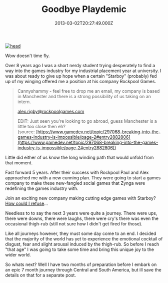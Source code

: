 ﻿---
coverImage: /images/fallback-post-header.png
date: "2013-03-02T20:27:49.000Z"
tags:
  - company
  - leaving
  - playdemic
  - trip
title: Goodbye Playdemic
oldUrl: /photos-personal/goodbye-playdemic
---

[![head](https://www.mikecann.blog/wp-content/uploads/2013/03/head.png)](/posts/goodbye-playdemic/attachment/head-8/)

Wow doesn't time fly.

<!-- more -->

Over 8 years ago I was a short nerdy student trying desperately to find a way into the games industry for my industrial placement year at university. I was about ready to give up hope when a certain "Starboy" (probably) fed up of my winging offered me a position at his company Rockpool Games.

> Cannyshammy - feel free to drop me an email, my company is based in Manchester and there is a strong possibility of us taking on an intern.
>
> alex.rigby@rockpoolgames.com
>
> EDIT: Just seen you're looking to go abroad, guess Manchester is a little too close then eh?
> (source: [https://www.gamedev.net/topic/297068-breaking-into-the-games-industry-is-impossible/page-2#entry2882806](https://www.gamedev.net/topic/297068-breaking-into-the-games-industry-is-impossible/page-2#entry2882806))

Little did either of us know the long winding path that would unfold from that moment.

Fast forward 5 years. After their success with Rockpool Paul and Alex approached me with a new cunning plan. They were going to start a games company to make these new-fangled social games that Zynga were redefining the games industry with.

Join an exciting new company making cutting edge games with Starboy? [How could I refuse](/posts/playdemic-my-fist-day/)...

Needless to to say the next 3 years were quite a journey. There were ups, there were downs, there were laughs, there were cry's there was even the occasional thigh-rub (still not sure how I didn't get fired for those).

Like all journeys however, they must some day come to an end. I decided that the majority of the world has yet to experience the emotional cocktail of disgust, fear and slight arousal induced by the thigh-rub. So before I reach "that age" I was going to take some time and bring this unique joy to the wider world.

So whats next? Well I have two months of preparation before I embark on an epic 7 month journey through Central and South America, but ill save the details on that for a separate post.
